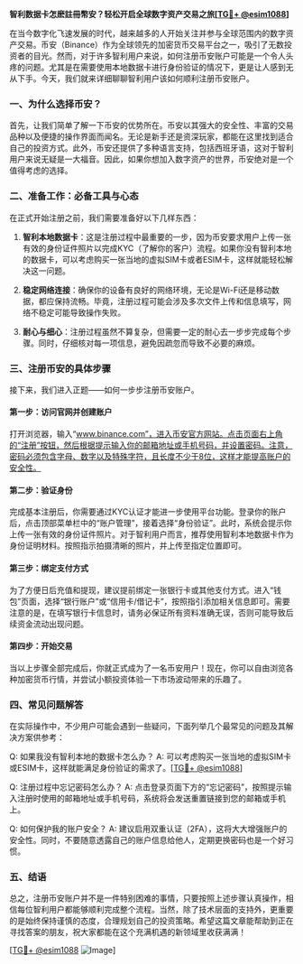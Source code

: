 **智利数据卡怎麽註冊幣安？轻松开启全球数字资产交易之旅[[TG💪+ @esim1088](https://t.me/s/esim1088)]**

在当今数字化飞速发展的时代，越来越多的人开始关注并参与全球范围内的数字资产交易。币安（Binance）作为全球领先的加密货币交易平台之一，吸引了无数投资者的目光。然而，对于许多智利用户来说，如何注册币安账户可能是一个令人头疼的问题。尤其是在需要使用本地数据卡进行身份验证的情况下，更是让人感到无从下手。今天，我们就来详细聊聊智利用户该如何顺利注册币安账户。

### 一、为什么选择币安？

首先，让我们简单了解一下币安的优势所在。币安以其强大的安全性、丰富的交易品种以及便捷的操作界面而闻名。无论是新手还是资深玩家，都能在这里找到适合自己的投资方式。此外，币安还提供了多种语言支持，包括西班牙语，这对于智利用户来说无疑是一大福音。因此，如果你想加入数字资产的世界，币安绝对是一个值得考虑的选择。

### 二、准备工作：必备工具与心态

在正式开始注册之前，我们需要准备好以下几样东西：

1. **智利本地数据卡**：这是注册过程中最重要的一步，因为币安要求用户上传一张有效的身份证件照片以完成KYC（了解你的客户）流程。如果你没有智利本地的数据卡，可以考虑购买一张当地的虚拟SIM卡或者ESIM卡，这样就能轻松解决这一问题。
   
2. **稳定网络连接**：确保你的设备有良好的网络环境，无论是Wi-Fi还是移动数据，都应保持流畅。毕竟，注册过程可能会涉及多次文件上传和信息填写，网络不稳定可能导致操作失败。

3. **耐心与细心**：注册过程虽然不算复杂，但需要一定的耐心去一步步完成每个步骤。同时，仔细核对每一项信息，避免因疏忽而导致不必要的麻烦。

### 三、注册币安的具体步骤

接下来，我们进入正题——如何一步步注册币安账户。

#### 第一步：访问官网并创建账户

打开浏览器，输入“www.binance.com”，进入币安官方网站。点击页面右上角的“注册”按钮，然后根据提示输入你的邮箱地址或手机号码，并设置密码。注意，密码必须包含字母、数字以及特殊字符，且长度不少于8位，这样才能提高账户的安全性。

#### 第二步：验证身份

完成基本注册后，你需要通过KYC认证才能进一步使用平台功能。登录你的账户后，点击顶部菜单栏中的“账户管理”，接着选择“身份验证”。此时，系统会提示你上传一张有效的身份证件照片。对于智利用户而言，推荐使用智利本地数据卡作为身份证明材料。按照指示拍摄清晰的照片，并上传至指定位置即可。

#### 第三步：绑定支付方式

为了方便日后充值和提现，建议提前绑定一张银行卡或其他支付方式。进入“钱包”页面，选择“银行账户”或“信用卡/借记卡”，按照指引添加相关信息即可。需要注意的是，在填写银行卡信息时，请务必保证所有资料准确无误，否则可能导致后续资金流动出现问题。

#### 第四步：开始交易

当以上步骤全部完成后，你就正式成为了一名币安用户！现在，你可以自由浏览各种加密货币行情，并尝试小额投资体验一下市场波动带来的乐趣了。

### 四、常见问题解答

在实际操作中，不少用户可能会遇到一些疑问，下面列举几个最常见的问题及其解决方案供参考：

Q: 如果我没有智利本地的数据卡怎么办？
A: 可以考虑购买一张当地的虚拟SIM卡或ESIM卡，这样就能满足身份验证的需求了。[[TG💪+ @esim1088](https://t.me/s/esim1088)]

Q: 注册过程中忘记密码怎么办？
A: 点击登录页面下方的“忘记密码”，按照提示输入注册时使用的邮箱地址或手机号码，系统将会发送重置链接到您的邮箱或手机上。

Q: 如何保护我的账户安全？
A: 建议启用双重认证（2FA），这将大大增强账户的安全性。同时，不要随意透露自己的账户信息给他人，定期更换密码也是一个好习惯。

### 五、结语

总之，注册币安账户并不是一件特别困难的事情，只要按照上述步骤认真操作，相信每位智利用户都能够顺利完成整个流程。当然，除了技术层面的支持外，更重要的是始终保持谨慎的态度，合理规划自己的投资策略。希望这篇文章能帮助到正在寻找答案的朋友，祝大家都能在这个充满机遇的新领域里收获满满！

[[TG💪+ @esim1088](https://t.me/s/esim1088) ![Image](https://i.postimg.cc/4NQfJmqS/Snipaste-2025-05-13-00-14-12.png)]
